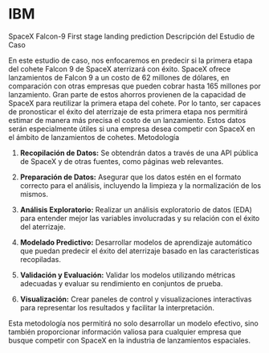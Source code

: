 # IBM
SpaceX Falcon-9 First stage landing prediction
Descripción del Estudio de Caso

En este estudio de caso, nos enfocaremos en predecir si la primera etapa del cohete Falcon 9 de SpaceX aterrizará con éxito. SpaceX ofrece lanzamientos de Falcon 9 a un costo de 62 millones de dólares, en comparación con otras empresas que pueden cobrar hasta 165 millones por lanzamiento. Gran parte de estos ahorros provienen de la capacidad de SpaceX para reutilizar la primera etapa del cohete. Por lo tanto, ser capaces de pronosticar el éxito del aterrizaje de esta primera etapa nos permitirá estimar de manera más precisa el costo de un lanzamiento. Estos datos serán especialmente útiles si una empresa desea competir con SpaceX en el ámbito de lanzamientos de cohetes.
Metodología

 1.  **Recopilación de Datos:** Se obtendrán datos a través de una API pública de SpaceX y de otras fuentes, como páginas web relevantes.

 2.  **Preparación de Datos:** Asegurar que los datos estén en el formato correcto para el análisis, incluyendo la limpieza y la normalización de los mismos.

 3.  **Análisis Exploratorio:** Realizar un análisis exploratorio de datos (EDA) para entender mejor las variables involucradas y su relación con el éxito del aterrizaje.

 4.  **Modelado Predictivo:** Desarrollar modelos de aprendizaje automático que puedan predecir el éxito del aterrizaje basado en las características recopiladas.

  5.  **Validación y Evaluación:** Validar los modelos utilizando métricas adecuadas y evaluar su rendimiento en conjuntos de prueba.

  6.  **Visualización:** Crear paneles de control y visualizaciones interactivas para representar los resultados y facilitar la interpretación.

Esta metodología nos permitirá no solo desarrollar un modelo efectivo, sino también proporcionar información valiosa para cualquier empresa que busque competir con SpaceX en la industria de lanzamientos espaciales.

